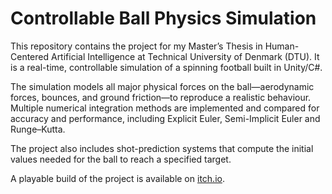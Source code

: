 # Controllable Ball Physics Simulation
This repository contains the project for my Master’s Thesis in Human-Centered Artificial Intelligence at Technical University of Denmark (DTU).
It is a real-time, controllable simulation of a spinning football built in Unity/C#.

The simulation models all major physical forces on the ball—aerodynamic forces, bounces, and ground friction—to reproduce a realistic behaviour.
Multiple numerical integration methods are implemented and compared for accuracy and performance, including Explicit Euler, Semi-Implicit Euler and Runge–Kutta.

The project also includes shot-prediction systems that compute the initial values needed for the ball to reach a specified target.

A playable build of the project is available on [itch.io](https://reetcho.itch.io). 
